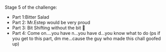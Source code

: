 Stage 5 of the challenge: 

* Part 1:Bitter Salad
* Part 2: Mr.Estep would be very proud
* Part 3: Bit Shifting without the bit 🤡 
* Part 4: Come on....you have n...you have d...you know what to do (ps if you get to this part, dm me...cause the guy who made this chall goofed up)
